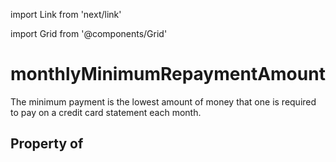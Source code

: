 import Link from 'next/link'
  
import Grid from '@components/Grid'

# monthlyMinimumRepaymentAmount

The minimum payment is the lowest amount of money that one is required to pay on a credit card statement each month.

## Property of



